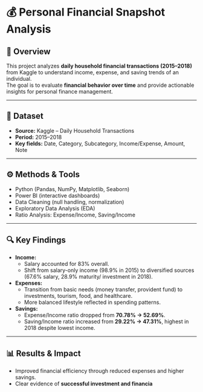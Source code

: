 # 💰 Personal Financial Snapshot Analysis

## 📌 Overview
This project analyzes **daily household financial transactions (2015–2018)** from Kaggle to understand income, expense, and saving trends of an individual.  
The goal is to evaluate **financial behavior over time** and provide actionable insights for personal finance management.

---

## 📂 Dataset
- **Source:** Kaggle – Daily Household Transactions  
- **Period:** 2015–2018  
- **Key fields:** Date, Category, Subcategory, Income/Expense, Amount, Note  

---

## ⚙️ Methods & Tools
- Python (Pandas, NumPy, Matplotlib, Seaborn)  
- Power BI (interactive dashboards)  
- Data Cleaning (null handling, normalization)  
- Exploratory Data Analysis (EDA)  
- Ratio Analysis: Expense/Income, Saving/Income  

---

## 🔍 Key Findings
- **Income:**
  - Salary accounted for 83% overall.
  - Shift from salary-only income (98.9% in 2015) to diversified sources (67.6% salary, 28.9% maturity/ investment in 2018).
- **Expenses:**
  - Transition from basic needs (money transfer, provident fund) to investments, tourism, food, and healthcare.
  - More balanced lifestyle reflected in spending patterns.
- **Savings:**
  - Expense/Income ratio dropped from **70.78% → 52.69%**.
  - Saving/Income ratio increased from **29.22% → 47.31%**, highest in 2018 despite lowest income.  

---

## 📊 Results & Impact
- Improved financial efficiency through reduced expenses and higher savings.
- Clear evidence of **successful investment and financia**
